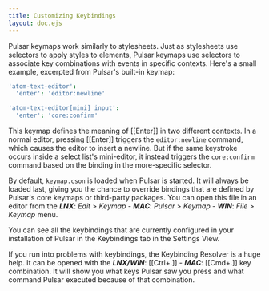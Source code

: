 ```yaml
---
title: Customizing Keybindings
layout: doc.ejs
---
```


Pulsar keymaps work similarly to stylesheets. Just as stylesheets use selectors
to apply styles to elements, Pulsar keymaps use selectors to associate key
combinations with events in specific contexts. Here's a small example, excerpted
from Pulsar's built-in keymap:

```coffee
'atom-text-editor':
  'enter': 'editor:newline'

'atom-text-editor[mini] input':
  'enter': 'core:confirm'
```

This keymap defines the meaning of [[Enter]] in two different contexts.
In a normal editor, pressing [[Enter]] triggers the `editor:newline`
command, which causes the editor to insert a newline. But if the same keystroke
occurs inside a select list's mini-editor, it instead triggers the
`core:confirm` command based on the binding in the more-specific selector.

By default, `keymap.cson` is loaded when Pulsar is started. It will always be
loaded last, giving you the chance to override bindings that are defined by
Pulsar's core keymaps or third-party packages. You can open this file in an
editor from the
**_LNX_**: _Edit > Keymap_ -
**_MAC_**: _Pulsar > Keymap_ -
**_WIN_**: _File > Keymap_ menu.

You can see all the keybindings that are currently configured in your
installation of Pulsar in the Keybindings tab in the Settings View.

If you run into problems with keybindings, the Keybinding Resolver is a huge
help. It can be opened with the **_LNX/WIN_**: [[Ctrl+.]] -
**_MAC_**: [[Cmd+.]] key combination. It will show you what keys Pulsar
saw you press and what command Pulsar executed because of that combination.
